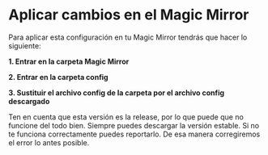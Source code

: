 # Aplicar cambios en el Magic Mirror

Para aplicar esta configuración en tu Magic Mirror tendrás que hacer lo siguiente:

**1. Entrar en la carpeta Magic Mirror**

**2. Entrar en la carpeta config**

**3. Sustituir el archivo config de la carpeta por el archivo config descargado**

Ten en cuenta que esta versión es la release, por lo que puede que no funcione del todo bien. Siempre puedes descargar la versión estable. Si no te funciona correctamente puedes reportarlo. De esa manera corregiremos el error lo antes posible.
